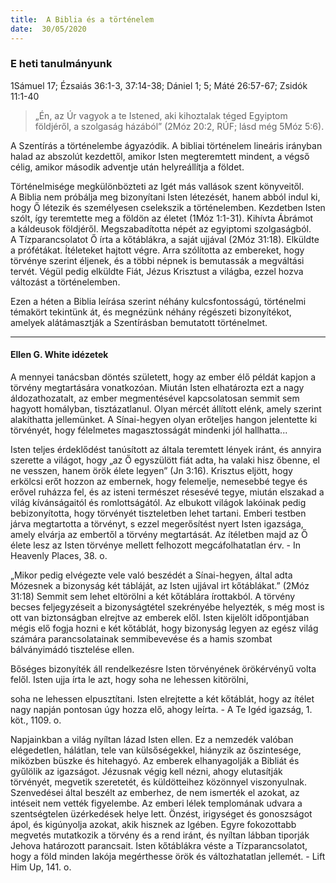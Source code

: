 ```yaml
---
title:  A Biblia és a történelem
date:  30/05/2020
---
```


### E heti tanulmányunk
1Sámuel 17; Ézsaiás 36:1-3, 37:14-38; Dániel 1; 5; Máté 26:57-67; Zsidók 11:1-40

> <p></p>
> „Én, az Úr vagyok a te Istened, aki kihoztalak téged Egyiptom földjéről, a szolgaság házából” (2Móz 20:2, RÚF; lásd még 5Móz 5:6).

A Szentírás a történelembe ágyazódik. A bibliai történelem lineáris irányban halad az abszolút kezdettől, amikor Isten megteremtett mindent, a végső célig, amikor második adventje után helyreállítja a földet.

Történelmisége megkülönbözteti az Igét más vallások szent könyveitől. A Biblia nem próbálja meg bizonyítani Isten létezését, hanem abból indul ki, hogy Ő létezik és személyesen cselekszik a történelemben. Kezdetben Isten szólt, így teremtette meg a földön az életet (1Móz 1:1-31). Kihívta Ábrámot a káldeusok földjéről. Megszabadította népét az egyiptomi szolgaságból. A Tízparancsolatot Ő írta a kőtáblákra, a saját ujjával (2Móz 31:18). Elküldte a prófétákat. Ítéleteket hajtott végre. Arra szólította az embereket, hogy törvénye szerint éljenek, és a többi népnek is bemutassák a megváltási tervét. Végül pedig elküldte Fiát, Jézus Krisztust a világba, ezzel hozva változást a történelemben.

Ezen a héten a Biblia leírása szerint néhány kulcsfontosságú, történelmi témakört tekintünk át, és megnézünk néhány régészeti bizonyítékot, amelyek alátámasztják a Szentírásban bemutatott történelmet.

---

#### Ellen G. White idézetek

A mennyei tanácsban döntés született, hogy az ember élő példát kapjon a törvény megtartására vonatkozóan. Miután Isten elhatározta ezt a nagy áldozathozatalt, az ember megmentésével kapcsolatosan semmit sem hagyott homályban, tisztázatlanul. Olyan mércét állított elénk, amely szerint alakíthatta jellemünket. A Sínai-hegyen olyan erőteljes hangon jelentette ki törvényét, hogy félelmetes magasztosságát mindenki jól hallhatta...

Isten teljes érdeklődést tanúsított az általa teremtett lények iránt, és annyira szerette a világot, hogy „az Ő egyszülött fiát adta, ha valaki hisz őbenne, el ne vesszen, hanem örök élete legyen” (Jn 3:16). Krisztus eljött, hogy erkölcsi erőt hozzon az embernek, hogy felemelje, nemesebbé tegye és erővel ruházza fel, és az isteni természet résesévé tegye, miután elszakad a világ kívánságaitól és romlottságától. Az elbukott világok lakóinak pedig bebizonyította, hogy törvényét tiszteletben lehet tartani. Emberi testben járva megtartotta a törvényt, s ezzel megerősítést nyert Isten igazsága, amely elvárja az embertől a törvény megtartását. Az ítéletben majd az Ő élete lesz az Isten törvénye mellett felhozott megcáfolhatatlan érv. - In Heavenly Places, 38. o.

„Mikor pedig elvégezte vele való beszédét a Sínai-hegyen, által adta Mózesnek a bizonyság két tábláját, az Isten ujjával irt kőtáblákat.” (2Móz 31:18) Semmit sem lehet eltörölni a két kőtáblára írottakból. A törvény becses feljegyzéseit a bizonyságtétel szekrényébe helyezték, s még most is ott van biztonságban elrejtve az emberek elől. Isten kijelölt időpontjában mégis elő fogja hozni e két kőtáblát, hogy bizonyság legyen az egész világ számára parancsolatainak semmibevevése és a hamis szombat bálványimádó tisztelése ellen.

Bőséges bizonyíték áll rendelkezésre Isten törvényének örökérvényű volta felől. Isten ujja írta le azt, hogy soha ne lehessen kitörölni,

soha ne lehessen elpusztítani. Isten elrejtette a két kőtáblát, hogy az ítélet nagy napján pontosan úgy hozza elő, ahogy leírta. - A Te Igéd igazság, 1. köt., 1109. o.

Napjainkban a világ nyíltan lázad Isten ellen. Ez a nemzedék valóban elégedetlen, hálátlan, tele van külsőségekkel, hiányzik az őszintesége, miközben büszke és hitehagyó. Az emberek elhanyagolják a Bibliát és gyűlölik az igazságot. Jézusnak végig kell nézni, ahogy elutasítják törvényét, megvetik szeretetét, és küldötteihez közönnyel viszonyulnak. Szenvedései által beszélt az emberhez, de nem ismerték el azokat, az intéseit nem vették figyelembe. Az emberi lélek templomának udvara a szentségtelen üzérkedések helye lett. Önzést, irigységet és gonoszságot ápol, és kigúnyolja azokat, akik hisznek az Igében. Egyre fokozottabb megvetés mutatkozik a törvény és a rend iránt, és nyíltan lábban tiporják Jehova határozott parancsait. Isten kőtáblákra véste a Tízparancsolatot, hogy a föld minden lakója megérthesse örök és változhatatlan jellemét. - Lift Him Up, 141. o.

